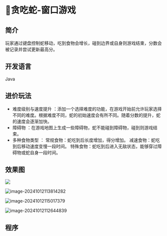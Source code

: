 # 🐍贪吃蛇-窗口游戏

<MyGlobalComponent />

## 简介
玩家通过键盘控制蛇移动，吃到食物会增长，碰到边界或自身则游戏结束，分数会被记录并尝试更新最高分。

## 开发语言
Java

## 进价玩法

- 难度级别与速度提升 ：添加一个选择难度的功能，在游戏开始前允许玩家选择不同的难度。根据难度不同，蛇的初始速度会有所不同。随着分数的提升，蛇的速度会逐渐加快。
- 障碍物 ：在游戏地图上生成一些障碍物，蛇不能碰到障碍物，碰到则游戏结束。
- 多种食物类型 ： 常规食物：蛇吃到后长度增加，得分增加。 减速食物：蛇吃到后移动速度变慢一段时间。 特殊食物：蛇吃到后进入无敌状态，能够穿过障碍物或蛇自身一段时间。

## 效果图
![](http://cdn.qiniu.liyansheng.top/img/image-20241012113934342.png)

![image-20241012113814282](http://cdn.qiniu.liyansheng.top/img/image-20241012113814282.png)

![image-20241012115017379](http://cdn.qiniu.liyansheng.top/img/image-20241012115017379.png)

![image-20241012112644839](http://cdn.qiniu.liyansheng.top/img/image-20241012112644839.png)

## 程序

<PaymentButton :productId="114" />



<!-- ### 方式2：

![](http://cdn.qiniu.liyansheng.top/img/image-20241016134845063.png) -->
<!-- <FloatingImage src="http://cdn.qiniu.liyansheng.top/img/image-20241016134845063.png" alt="扫码获取" /> -->

